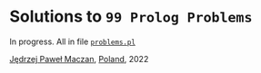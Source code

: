 # Solutions to `99 Prolog Problems`

In progress. All in file [`problems.pl`](problems.pl)

[Jędrzej Paweł Maczan](https://maczan.pl/), [Poland](https://en.wikipedia.org/wiki/Poland), 2022